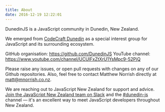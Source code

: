 ```yaml
---
title: About
date: 2016-12-19 12:22:01
---
```


DunedinJS is a JavaScript community in Dunedin, New Zealand.

We emerged from [CodeCraft Dunedin](https://groups.google.com/forum/#!forum/codecraft-dunedin) as a special interest group for JavaScript and its surrounding ecosystem.

GitHub organisation: https://github.com/DunedinJS
YouTube channel: https://www.youtube.com/channel/UCUlFxZtXrU1YsMpc9-52PjQ

Please raise any issues, or open pull requests with changes on any of our Github repositories. Also, feel free to contact Matthew Norrish directly at matt@mnorrish.co.nz.

We are reaching out to JavaScript New Zealand for support and advice. [Join the JavaScript New Zealand team on Slack](http://slack.javascript.org.nz) and the [#dunedin-js](https://javascriptnewzealand.slack.com/messages/dunedin-js) channel &mdash; it's an excellent way to meet JavaScript developers throughout New Zealand.
